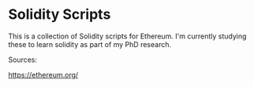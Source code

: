 # Solidity Scripts

This is a collection of Solidity scripts for Ethereum. I'm currently studying these to learn solidity as part of my PhD research.

Sources:

https://ethereum.org/
